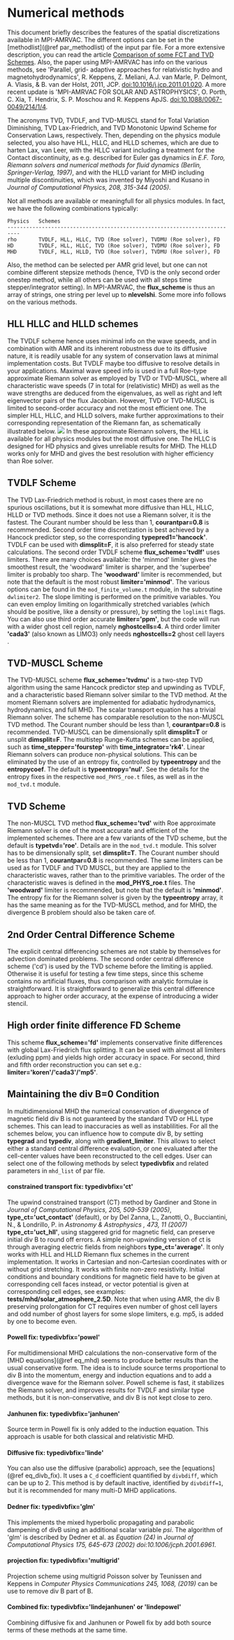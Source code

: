 # Numerical methods

This document briefly describes the features of the spatial discretizations
available in MPI-AMRVAC. The different options can be set in the
[methodlist](@ref par_methodlist) of the input par file. For a more
extensive description, you can read the article [Comparison of some FCT and
TVD Schemes](http://www-personal.umich.edu/~gtoth/Papers/vac.html). Also, the
paper using MPI-AMRVAC has info on the various methods, see 'Parallel, grid-
adaptive approaches for relativistic hydro and magnetohydrodynamics', R.
Keppens, Z. Meliani, A.J. van Marle, P. Delmont, A. Vlasis, &amp; B. van der
Holst, 2011, JCP. [doi:10.1016/j.jcp.2011.01.020](http://dx.doi.org/10.1016/j.jcp.2011.01.020).
A more recent update is 'MPI-AMRVAC FOR SOLAR AND ASTROPHYSICS', O. Porth, C.
Xia, T. Hendrix, S. P. Moschou and R. Keppens ApJS.
[doi:10.1088/0067-0049/214/1/4](http://dx.doi.org/10.1088/0067-0049/214/1/4).

The acronyms TVD, TVDLF, and TVD-MUSCL stand for Total Variation Diminishing,
TVD Lax-Friedrich, and TVD Monotonic Upwind Scheme for Conservation Laws,
respectively. Then, depending on the physics module selected, you also have
HLL, HLLC, and HLLD schemes, which are due to harten Lax, van Leer, with the HLLC
variant including a treatment for the Contact discontinuity, as e.g. described
for Euler gas dynamics in _E.F. Toro, Riemann solvers and numerical methods
for fluid dynamics (Berlin, Springer-Verlag, 1997)_, and with the HLLD variant
for MHD including multiple discontinuities, which was invented by Miyoshi and
Kusano in _Journal of Computational Physics, 208, 315-344 (2005)_.

Not all methods are available or meaningfull for all physics modules. In fact,
we have the following combinations typically:

    Physics   Schemes
    --------------------------------------------------------------------------
    rho       TVDLF, HLL, HLLC, TVD (Roe solver), TVDMU (Roe solver), FD
    HD        TVDLF, HLL, HLLC, TVD (Roe solver), TVDMU (Roe solver), FD
    MHD       TVDLF, HLL, HLLD, TVD (Roe solver), TVDMU (Roe solver), FD

Also, the method can be selected per AMR grid level, but one can not combine
different stepsize methods (hence, TVD is the only second order onestep
method, while all others can be used with all steps time stepper/integrator
setting). In MPI-AMRVAC, the **flux_scheme** is thus an array of strings, one
string per level up to **nlevelshi**. Some more info follows on the various
methods.

## HLL HLLC and HLLD schemes

The TVDLF scheme hence uses minimal info on the wave speeds, and in
combination with AMR and its inherent robustness due to its diffusive nature,
it is readily usable for any system of conservation laws at minimal
implementation costs. But TVDLF maybe too diffusive to resolve details in
your applications. Maximal wave speed info is used in a full Roe-type
approximate Riemann solver as employed by TVD or TVD-MUSCL, where all
characteristic wave speeds (7 in total for (relativistic) MHD) as well as the
wave strengths are deduced from the eigenvalues, as well as right and left
eigenvector pairs of the flux Jacobian. However,  TVD or TVD-MUSCL is limited
to second-order accuracy and not the most efficient one. The simpler HLL, 
HLLC, and HLLD solvers, make further approximations to their corresponding 
representation of the Riemann fan, as schematically illustrated below. ![](figmovdir/solvers.gif)
In these approximate Riemann solvers, the HLL is available for all physics 
modules but the most diffusive one. The HLLC is designed for HD physics and
gives unreliable results for MHD. The HLLD works only for MHD and gives the
best resolution with higher efficiency than Roe solver. 

## TVDLF Scheme

The TVD Lax-Friedrich method is robust, in most cases there are no spurious
oscillations, but it is somewhat more diffusive than HLL, HLLC, HLLD or TVD
methods. Since it does not use a Riemann solver, it is the fastest.
The Courant number should be less than 1, **courantpar=0.8** is recommended.
Second order time discretization is best achieved by a Hancock predictor step,
so the corresponding **typepred1='hancock'**.
TVDLF can be used with **dimsplit=F**, it is also preferred for steady state
calculations.
The second order TVDLF scheme **flux_scheme='tvdlf'** uses limiters. There are
many choices available: the 'minmod' limiter gives the smoothest result, the
'woodward' limiter is sharper, and the 'superbee' limiter is probably too
sharp. The **'woodward'** limiter is recommended, but note that the default is
the most robust **limiter='minmod'**. The various options can be found
in the `mod_finite_volume.t` module, in the subroutine `dwlimiter2`. The 
slope limiting is performed on the primitive variables. 
You can even employ limiting on logarithmically stretched
variables (which should be positive, like a density or pressure), by setting
the `loglimit` flags. You can also use third order accurate
**limiter='ppm'**, but the code will run with a wider ghost
cell region, namely **nghostcells=4**. A third order limiter **'cada3'** 
(also known as LIMO3) only needs **nghostcells=2** ghost cell layers .

## TVD-MUSCL Scheme

The TVD-MUSCL scheme  **flux_scheme='tvdmu'** is a two-step TVD algorithm using the same Hancock
predictor step and upwinding as TVDLF, and a characteristic based Riemann
solver similar to the TVD method. At the moment Riemann solvers are
implemented for adiabatic hydrodynamics, hydrodynamics, and full MHD. 
The scalar transport equation has a trivial Riemann solver. The scheme has 
comparable resolution to the non-MUSCL TVD method.
The Courant number should be less than 1, **courantpar=0.8** is recommended.
TVD-MUSCL can be dimensionally split **dimsplit=T** or unsplit **dimsplit=F**. 
The multistep Runge-Kutta schemes can be applied, such as **time_stepper='fourstep'** with **time_integrator='rk4'**.
Linear Riemann solvers can produce non-physical solutions. This can be
eliminated by the use of an entropy fix, controlled by **typeentropy** and the
**entropycoef**. The default is **typeentropy='nul'**. See the details for
the entropy fixes in the respective `mod_PHYS_roe.t` files, as well as
in the `mod_tvd.t` module.

## TVD Scheme

The non-MUSCL TVD method **flux_scheme='tvd'** with Roe approximate Riemann solver is one of the
most accurate and efficient of the implemented schemes.
There are a few variants of the TVD scheme, but the default is
**typetvd='roe'**. Details are in the `mod_tvd.t` module.
This solver has to be dimensionally split, set **dimsplit=T**.
The Courant number should be less than 1, **courantpar=0.8** is recommended.
The same limiters can be used as for TVDLF and TVD MUSCL, but they are applied
to the characteristic waves, rather than to the primitive variables. The
order of the characteristic waves is defined in the **mod_PHYS_roe.t** files.
The **'woodward'** limiter is recommended, but note that the default is
**'minmod'**.
The entropy fix for the Riemann solver is given by the **typeentropy** array,
it has the same meaning as for the TVD-MUSCL method, and for MHD, the
divergence B problem should also be taken care of.

## 2nd Order Central Difference Scheme

The explicit central differencing schemes are not stable by themselves for
advection dominated problems. The second order central difference scheme
('cd') is used by the TVD scheme before the limiting is applied. Otherwise it
is useful for testing a few time steps, since this scheme contains no
artificial fluxes, thus comparison with analytic formulae is straightforward.
It is straightforward to generalize this central difference approach to higher
order accuracy, at the expense of introducing a wider stencil.

## High order finite difference FD Scheme

This scheme **flux_scheme='fd'** implements conservative finite differences 
with global Lax-Friedrich flux splitting. It can be used with almost all 
limiters (exluding ppm) and yields high order accuracy in space. For second, 
third and fifth order reconstruction
you can set e.g.: **limiter='koren'/'cada3'/'mp5'**.


## Maintaining the div B=0 Condition

In multidimensional MHD the numerical conservation of divergence of magnetic field
div B is not guaranteed by the standard TVD or HLL type schemes. This can lead to 
inaccuracies as well as instablilities. For all the schemes below, you can 
influence how to compute div B, by setting **typegrad** and **typediv**, along with 
**gradient_limiter**.
This allows to select either a standard central difference evaluation, or one
evaluated after the cell-center values have been reconstructed to the cell
edges. User can select one of the following methods by select **typedivbfix**
and related parameters in `mhd_list` of par file.

#### constrained transport fix: typedivbfix='ct'

The upwind constrained transport (CT) method by Gardiner and Stone in _Journal of 
Computational Physics, 205, 509-539 (2005)_, **type_ct='uct_contact'** (default), 
or by Del Zanna, L., Zanotti, O., Bucciantini, N., & Londrillo, P. in _Astronomy & 
Astrophysics , 473, 11 (2007)_  **type_ct='uct_hll'**,
using staggered grid for magnetic field, can preserve initial div B to round off
errors. A simple non-upwinding version of ct is through averaging electric 
fields from neighbors **type_ct='average'**.
It only works with HLL and HLLD Riemann flux schemes in the current 
implementation. It works in Cartesian and non-Cartesian coordinates with or
without grid stretching. It works with finite non-zero resistivity. 
Initial conditions and boundary conditions for
magnetic field have to be given at corresponding cell faces instead, or vector potential 
is given at corresponding cell edges, see examples: **tests/mhd/solar_atmosphere_2.5D**.
Note that when using AMR, the div B preserving prolongation for CT requires even
number of ghost cell layers and odd number of ghost layers for some slope limiters, e.g.
 mp5, is added by one to become even.

#### Powell fix: typedivbfix='powel'

For multidimensional MHD calculations the non-conservative form of the [MHD
equations](@ref eq_mhd) seems to produce better results than the usual
conservative form. The idea is to include source terms proportional to div B
into the momentum, energy and induction equations and to add a divergence wave
for the Riemann solver.
Powell scheme is fast, it stabilizes the Riemann solver, and improves
results for TVDLF and similar type methods, but it is non-conservative, and
div B is not kept close to zero. 

#### Janhunen fix: typedivbfix='janhunen'

Source term in Powell fix is only added to the induction equation. This approach
is usable for both classical and relativistic MHD.

#### Diffusive fix: typedivbfix='linde'

You can also use the diffusive (parabolic) approach, see the
[equations](@ref eq_divb_fix). It uses a `C_d` coefficient quantified by
`divbdiff`, which can be up to 2. This method is by default inactive,
identified by `divbdiff=1`, but it is recommended for many multi-D MHD
applications.

#### Dedner fix: typedivbfix='glm'

This implements the mixed hyperbolic propagating and parabolic dampening of divB
using an additional scalar variable _psi_. The algorithm of 'glm' is described by
Dedner et al. as _Equation (24)_ in _Journal of Computational Physics 175, 645-673 (2002) doi:10.1006/jcph.2001.6961_. 

#### projection fix: typedivbfix='multigrid'

Projection scheme using multigrid Poisson solver by Teunissen and Keppens in 
_Computer Physics Communications 245, 1068, (2019)_ can be use to remove div B part of B.

#### Combined fix: typedivbfix='lindejanhunen' or 'lindepowel'

Combining diffusive fix and Janhunen or Powell fix by add both source
terms of these methods at the same time.
